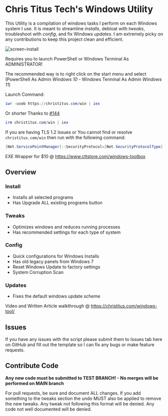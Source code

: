 # Chris Titus Tech's Windows Utility

This Utility is a compilation of windows tasks I perform on each Windows system I use. It is meant to streamline _installs_, debloat with _tweaks_, troubleshoot with _config_, and fix Windows _updates_. I am extremely picky on any contributions to keep this project clean and efficient.

![screen-install](screen-install.png)

Requires you to launch PowerShell or Windows Terminal As ADMINISTRATOR!

The recommended way is to right click on the start menu and select (PowerShell As Admin _Windows 10_ - Windows Terminal As Admin _Windows 11_)

Launch Command:

```powershell
iwr -useb https://christitus.com/win | iex
```

Or shorter Thanks to [#144](https://github.com/ChrisTitusTech/winutil/issues/144)

```powershell
irm christitus.com/win | iex
```

If you are having TLS 1.2 Issues or You cannot find or resolve `christitus.com/win` then run with the following command:

```powershell
[Net.ServicePointManager]::SecurityProtocol=[Net.SecurityProtocolType]::Tls12;iex(New-Object Net.WebClient).DownloadString('https://raw.githubusercontent.com/ChrisTitusTech/winutil/main/winutil.ps1')
```

EXE Wrapper for $10 @ https://www.cttstore.com/windows-toolbox

## Overview

### Install

- Installs all selected programs
- Has Upgrade ALL existing programs button

### Tweaks

- Optimizes windows and reduces running processes
- Has recommended settings for each type of system

### Config

- Quick configurations for Windows Installs
- Has old legacy panels from Windows 7
- Reset Windows Update to factory settings
- System Corruption Scan

### Updates

- Fixes the default windows update scheme

Video and Written Article walkthrough @ <https://christitus.com/windows-tool/>

## Issues

If you have any issues with the script please submit them to Issues tab here on GitHub and fill out the template so I can fix any bugs or make feature requests.

## Contribute Code

**Any new code must be submitted to TEST BRANCH! - No merges will be performed on MAIN branch**

For pull requests, be sure and document ALL changes. If you add something to the tweaks section the undo MUST also be applied to remove the new tweaks. Any tweak not following this format will be denied. Any code not well documented will be denied.
